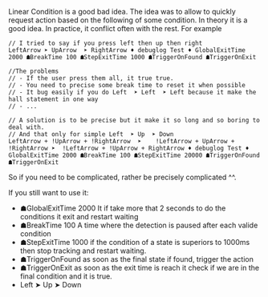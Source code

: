 
Linear Condition is a good bad idea. 
The idea was to allow to quickly request action based on the following of some condition.
In theory it is a good idea.
In practice, it conflict often with the rest. For example

```
// I tried to say if you press left then up then right
LeftArrow ➤ UpArrow  ➤ RightArrow ♦ debuglog Test ♦ GlobalExitTime 2000 ☗BreakTime 100 ☗StepExitTime 1000 ☗TriggerOnFound ☗TriggerOnExit

//The problems
// - If the user press them all, it true true.
// - You need to precise some break time to reset it when possible 
// - It bug easily if you do Left  ➤ Left  ➤ Left because it make the hall statement in one way
// - ...

// A solution is to be precise but it make it so long and so boring to deal with.
// And that only for simple Left  ➤ Up  ➤ Down
LeftArrow + !UpArrow + !RightArrow  ➤    !LeftArrow + UpArrow + !RightArrow ➤  !LeftArrow + !UpArrow + RightArrow ♦ debuglog Test ♦ GlobalExitTime 2000 ☗BreakTime 100 ☗StepExitTime 20000 ☗TriggerOnFound ☗TriggerOnExit
```

So if you need to be complicated, rather be precisely complicated ^^.


If you still want to use it:
- ☗GlobalExitTime 2000 It if take more that 2 seconds to do the conditions it exit and restart waiting
- ☗BreakTime 100 A time where the detection is paused after each valide condition
- ☗StepExitTime 1000  if the condition of a state is superiors to 1000ms then stop tracking and restart waiting.
- ☗TriggerOnFound   as soon as the final state if found, trigger the action
- ☗TriggerOnExit  as soon as the exit time is reach it check if we are in the final condition and it is true.
- Left  ➤ Up  ➤ Down

